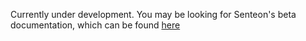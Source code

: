 Currently under development. You may be looking for Senteon's beta documentation, which can be found [here](/beta/main) 

